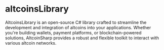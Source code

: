 # altcoinsLibrary
AltcoinsLibrary is an open-source C# library crafted to streamline the development and integration of altcoins into your applications. Whether you're building wallets, payment platforms, or blockchain-powered solutions, AltcoinSharp provides a robust and flexible toolkit to interact with various altcoin networks.

